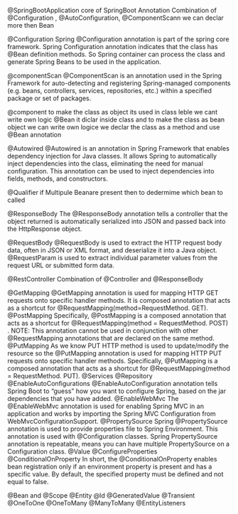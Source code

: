 @SpringBootApplication
    core of SpringBoot Annotation
    Combination of @Configuration , @AutoConfiguration, @ComponentScann
    we can declar more then Bean

@Configuration
    Spring @Configuration annotation is part of the spring core framework. Spring Configuration annotation indicates that the class has @Bean definition methods. So Spring container can process the class and generate Spring Beans to be used in the application.
    
@componentScan
@ComponentScan is an annotation used in the Spring Framework for auto-detecting and registering Spring-managed components (e.g. beans, controllers, services, repositories, etc.) within a specified package or set of packages.

@component
    to make the class  as object its used in class leble
    we cant write own logic
@Bean
    it diclar inside class and to make the class as bean object
    we can write own logice
    we declar the class as a method and use @Bean annotation

@Autowired
    @Autowired is an annotation in Spring Framework that enables dependency injection for Java classes. It allows Spring to automatically inject dependencies into the class, eliminating the need for manual configuration. This annotation can be used to inject dependencies into fields, methods, and constructors.

@Qualifier
    if Multipule Beanare present then to dedermime which bean to called

@ResponseBody
The @ResponseBody annotation tells a controller that the object returned is automatically serialized into JSON and passed back into the HttpResponse object.

@RequestBody
@RequestBody is used to extract the HTTP request body data, often in JSON or XML format, and deserialize it into a Java object. @RequestParam is used to extract individual parameter values from the request URL or submitted form data.
    
@RestController
    Combination of @Controller and @ResponseBody


@GetMapping
@GetMapping annotation is used for mapping HTTP GET requests onto specific handler methods. It is composed annotation that acts as a shortcut for @RequestMapping(method=RequestMethod. GET).
@PostMapping
Specifically, @PostMapping is a composed annotation that acts as a shortcut for @RequestMapping(method = RequestMethod. POST) . NOTE: This annotation cannot be used in conjunction with other @RequestMapping annotations that are declared on the same method.
@PutMapping
As we know PUT HTTP method is used to update/modify the resource so the @PutMapping annotation is used for mapping HTTP PUT requests onto specific handler methods. Specifically, @PutMapping is a composed annotation that acts as a shortcut for @RequestMapping(method = RequestMethod. PUT).
@Services
@Repository
@EnableAutoConfigurations
    @EnableAutoConfiguration annotation tells Spring Boot to “guess” how you want to configure Spring, based on the jar dependencies that you have added.
@EnableWebMvc
    The @EnableWebMvc annotation is used for enabling Spring MVC in an application and works by importing the Spring MVC Configuration from WebMvcConfigurationSupport.
@PropertySource
    Spring @PropertySource annotation is used to provide properties file to Spring Environment. This annotation is used with @Configuration classes. Spring PropertySource annotation is repeatable, means you can have multiple PropertySource on a Configuration class.
@Value
@ConfigureProperties
@ConditionalOnProperty
    In short, the @ConditionalOnProperty enables bean registration only if an environment property is present and has a specific value. By default, the specified property must be defined and not equal to false.

@Bean and @Scope
@Entity
@ld
@GeneratedValue
@Transient
@OneToOne
@OneToMany
@ManyToMany
@EntityListeners